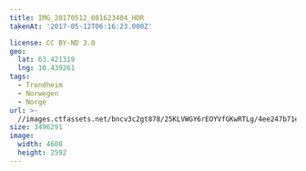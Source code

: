 ```yaml
---
title: IMG_20170512_081623404_HDR
takenAt: '2017-05-12T06:16:23.000Z'

license: CC BY-ND 3.0
geo:
  lat: 63.421319
  lng: 10.439261
tags:
  - Trondheim
  - Norwegen
  - Norge
url: >-
  //images.ctfassets.net/bncv3c2gt878/25KLVWGY6rEOYVfGKwRTLg/4ee247b71ef9b94494838f2986eae6b9/img_20170512_081623404_hdr_34650647475_o
size: 3496291
image:
  width: 4608
  height: 2592
---
```

